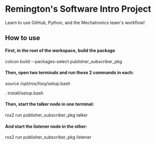 # Remington's Software Intro Project
Learn to use GitHub, Python, and the Mechatronics team's workflow!
## How to use

#### First, in the root of the workspace, build the package
colcon build --packages-select publisher_subscriber_pkg

#### Then, open two terminals and run these 2 commands in each:
source /opt/ros/foxy/setup.bash

. install/setup.bash

#### Then, start the talker node in one terminal:
ros2 run publisher_subscriber_pkg talker

#### And start the listener node in the other:
ros2 run publisher_subscriber_pkg listener
